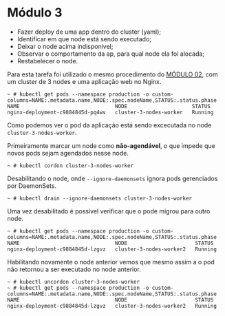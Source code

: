 # Módulo 3

- Fazer deploy de uma app dentro do cluster (yaml);
- Identificar em que node está sendo executado;
- Deixar o node acima indisponivel;
- Observar o comportamento da ap, para qual node ela foi alocada;
- Restabelecer o node.

Para esta tarefa foi utilizado o mesmo procedimento do [MÓDULO 02](https://github.com/leandroecomp/esr-rnp/edit/main/ESR-ADS-019/M%C3%93DULO%2002), com um cluster de 3 nodes e uma aplicação web no Nginx.

```
~ # kubectl get pods --namespace production -o custom-columns=NAME:.metadata.name,NODE:.spec.nodeName,STATUS:.status.phase
NAME                               NODE                     STATUS
nginx-deployment-c9884845d-pq4wv   cluster-3-nodes-worker   Running
```
Como podemos ver o pod da aplicação está sendo excecutada no node `cluster-3-nodes-worker`.

Primeiramente marcar um node como **não-agendável**, o que impede que novos pods sejam agendados nesse node.
```
~ # kubectl cordon cluster-3-nodes-worker
```
Desabilitando o node, onde  `--ignore-daemonsets` ignora pods gerenciados por DaemonSets.
```
~ # kubectl drain --ignore-daemonsets cluster-3-nodes-worker
```
Uma vez desabilitado é possível verificar que o pode migrou para outro node.
```
~ # kubectl get pods --namespace production -o custom-columns=NAME:.metadata.name,NODE:.spec.nodeName,STATUS:.status.phase
NAME                               NODE                      STATUS
nginx-deployment-c9884845d-lzgvz   cluster-3-nodes-worker2   Running
```

Habilitando novamente o node anterior vemos que mesmo assim a o pod não retornou a ser executado no node anterior.
```
~ # kubectl uncordon cluster-3-nodes-worker
~ # kubectl get pods --namespace production -o custom-columns=NAME:.metadata.name,NODE:.spec.nodeName,STATUS:.status.phase
NAME                               NODE                      STATUS
nginx-deployment-c9884845d-lzgvz   cluster-3-nodes-worker2   Running
```

